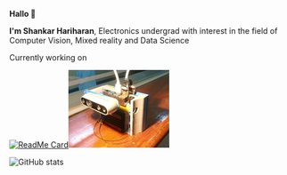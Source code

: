**Hallo 👋**

**I'm Shankar Hariharan**, 
Electronics undergrad with interest in the field of Computer Vision, Mixed reality and Data Science

Currently working on

[![ReadMe Card](https://github-readme-stats.vercel.app/api/pin/?username=devshank3&repo=JetScan&show_icons=true&hide_border=true&theme=nord)](https://github.com/devshank3/JetScan)![](https://raw.githubusercontent.com/devshank3/devshank3/main/src_dat/jetscan1.jpg "JetScan")


![GitHub stats](https://github-readme-stats.vercel.app/api?username=devshank3&show_icons=true&hide_border=true&theme=nord)


